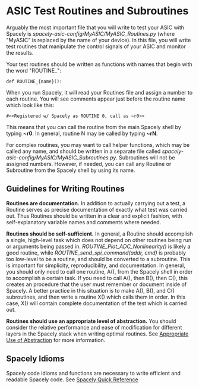 # ASIC Test Routines and Subroutines

Arguably the most important file that you will write to test your ASIC with Spacely is *spacely-asic-config/MyASIC/MyASIC_Routines.py* (where "MyASIC" is replaced by the name of your device). In this file, you will write test routines that manipulate the control signals of your ASIC and monitor the results. 

Your test routines should be written as functions with names that begin with the word "ROUTINE_":
```
def ROUTINE_{name}(): 
```
When you run Spacely, it will read your Routines file and assign a number to each routine. You will see comments appear just before the routine name which look like this:
```
#<<Registered w/ Spacely as ROUTINE 0, call as ~r0>>
```
This means that you can call the routine from the main Spacely shell by typing **~r0**. In general, routine N may be called by typing **~rN**. 

For complex routines, you may want to call helper functions, which may be called any name, and should be written in a separate file called *spacely-asic-config/MyASIC/MyASIC_Subroutines.py*. Subroutines will not be assigned numbers. However, if needed, you can call any Routine or Subroutine from the Spacely shell by using its name. 

## Guidelines for Writing Routines 

**Routines are documentation.** In addition to actually carrying out a test, a Routine serves as precise documentation of exactly what test was carried out. Thus Routines should be written in a clear and explicit fashion, with self-explanatory variable names and comments where needed. 

**Routines should be self-sufficient.** In general, a Routine should accomplish a single, high-level task which does not depend on other routines being run or arguments being passed in. *ROUTINE_Plot_ADC_Nonlinearity()* is likely a good routine, while *ROUTINE_send_spi_command(addr, cmd)* is probably too low-level to be a routine, and should be converted to a subroutine. This is important for simplicity, reproducibility, and documentation. In general, you should only need to call one routine, A(), from the Spacely shell in order to accomplish a certain task. If you need to call A(), then B(), then C(), this creates an procedure that the user must remember or document inside of Spacely. A better practice in this situation is to make A(), B(), and C() subroutines, and then write a routine X() which calls them in order. In this case, X() will contain complete documentation of the test which is carried out. 

**Routines should use an appropriate level of abstraction.** You should consider the relative performance and ease of modification for different layers in the Spacely stack when writing optimal routines. See [Appropriate Use of Abstraction](</philosophy/Appropriate Use of Abstraction.md>) for more information. 


## Spacely Idioms

Spacely code idioms and functions are necessary to write efficient and readable Spacely code. See [Spacely Quick Reference](</fundamentals/Spacely Quick Reference.md>)